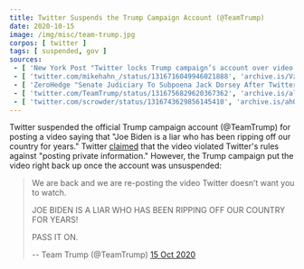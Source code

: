 ```yaml
---
title: Twitter Suspends the Trump Campaign Account (@TeamTrump)
date: 2020-10-15
image: /img/misc/team-trump.jpg
corpos: [ twitter ]
tags: [ suspended, gov ]
sources:
 - [ 'New York Post "Twitter locks Trump campaign’s account over video related to The Post’s Hunter Biden bombshell" by Lia Eustachewich (15 Oct 2020)', 'nypost.com/2020/10/15/twitter-blocks-trump-campaign-from-tweeting-posts-hunter-biden-story/' ]
 - [ 'twitter.com/mikehahn_/status/1316716049946021888', 'archive.is/VzNcq' ]
 - [ 'ZeroHedge "Senate Judiciary To Subpoena Jack Dorsey After Twitter Suspends Trump Campaign, House GOP Accounts Over Biden Scandal" by Tyler Durden (15 Oct 2020)', 'archive.is/1POKe' ]
 - [ 'twitter.com/TeamTrump/status/1316756829620367362', 'archive.is/alnQk' ]
 - [ 'twitter.com/scrowder/status/1316743629856145410', 'archive.is/ahQT8' ]
---
```


Twitter suspended the official Trump campaign account (@TeamTrump) for posting
a video saying that "Joe Biden is a liar who has been ripping off our country
for years." Twitter [claimed](notice.jpg) that the video violated Twitter's
rules against "posting private information." However, the Trump campaign put
the video right back up once the account was unsuspended:
> We are back and we are re-posting the video Twitter doesn’t want you to
> watch.
>
> JOE BIDEN IS A LIAR WHO HAS BEEN RIPPING OFF OUR COUNTRY FOR YEARS!
>
> PASS IT ON.
>
> -- Team Trump (@TeamTrump) [15 Oct 2020](https://archive.is/alnQk)
